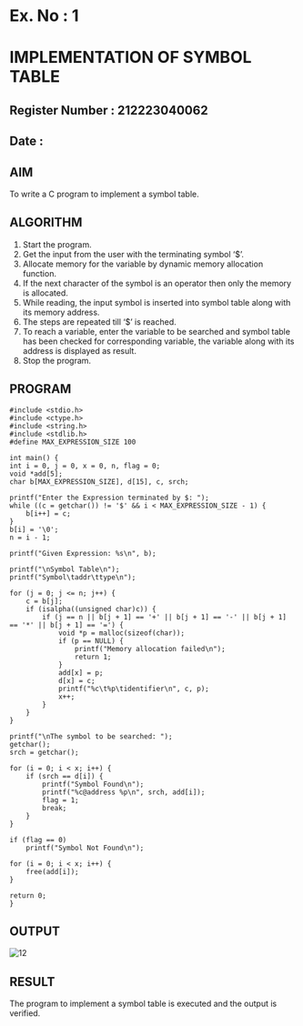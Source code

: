 # Ex. No : 1	
# IMPLEMENTATION OF SYMBOL TABLE 
## Register Number : 212223040062
## Date : 

## AIM   
To write a C program to implement a symbol table.

## ALGORITHM
1.	Start the program.
2.	Get the input from the user with the terminating symbol ‘$’.
3.	Allocate memory for the variable by dynamic memory allocation function.
4.	If the next character of the symbol is an operator then only the memory is allocated.
5.	While reading, the input symbol is inserted into symbol table along with its memory address.
6.	The steps are repeated till ‘$’ is reached.
7.	To reach a variable, enter the variable to be searched and symbol table has been checked for corresponding variable, the variable along with its address is displayed as result.
8.	Stop the program. 

## PROGRAM
```
#include <stdio.h>
#include <ctype.h>
#include <string.h>
#include <stdlib.h> 
#define MAX_EXPRESSION_SIZE 100

int main() {
int i = 0, j = 0, x = 0, n, flag = 0;
void *add[5];
char b[MAX_EXPRESSION_SIZE], d[15], c, srch;

printf("Enter the Expression terminated by $: ");
while ((c = getchar()) != '$' && i < MAX_EXPRESSION_SIZE - 1) {
    b[i++] = c;
}
b[i] = '\0'; 
n = i - 1;  

printf("Given Expression: %s\n", b);

printf("\nSymbol Table\n");
printf("Symbol\taddr\ttype\n");

for (j = 0; j <= n; j++) {
    c = b[j];
    if (isalpha((unsigned char)c)) {
        if (j == n || b[j + 1] == '+' || b[j + 1] == '-' || b[j + 1] == '*' || b[j + 1] == '=') {
            void *p = malloc(sizeof(char));
            if (p == NULL) {
                printf("Memory allocation failed\n");
                return 1;
            }
            add[x] = p;
            d[x] = c;
            printf("%c\t%p\tidentifier\n", c, p);
            x++;
        }
    }
}

printf("\nThe symbol to be searched: ");
getchar(); 
srch = getchar();

for (i = 0; i < x; i++) { 
    if (srch == d[i]) {
        printf("Symbol Found\n");
        printf("%c@address %p\n", srch, add[i]);
        flag = 1;
        break; 
    }
}

if (flag == 0)
    printf("Symbol Not Found\n");

for (i = 0; i < x; i++) { 
    free(add[i]);
}

return 0;
}
```

## OUTPUT 
![12](https://github.com/user-attachments/assets/c2dfe59d-f840-4aa3-a88b-191ea0ba4fe5)

## RESULT
The program to implement a symbol table is executed and the output is verified.
